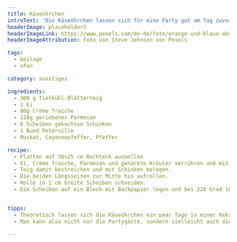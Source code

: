 ```yaml
---
title: Käseöhrchen
introText: 'Die Käseöhrchen lassen sich für eine Party gut am Tag zuvor vorbereiten.'
headerImage: placeholder3
headerImageLink: https://www.pexels.com/de-de/foto/orange-und-blaue-abstrakte-malerei-2378621/
headerImageAttribution: Foto von Steve Johnson von Pexels

tags:
  - beilage
  - ofen

category: sonstiges

ingredients:
  - 300	g Tiefkühl-Blätterteig
  - 1 Ei
  - 80g Crème fraiche
  - 120g geriebener Parmesan
  - 6 Scheiben gekochten Schinken
  - 1 Bund Petersilie
  - Muskat, Cayennepfeffer, Pfeffer

recipe:
  - Platten auf 38×25 cm Rechteck auswellen
  - Ei, Crème fraiche, Parmesan und gehackte Kräuter verrühren und mit Muskat, Cayennepfeffer und Pfeffer kräftig würzen.
  - Teig damit bestreichen und mit Schinken belegen.
  - Die beiden Längsseiten zur Mitte hin aufrollen.
  - Rolle in 1 cm breite Scheiben schneiden.
  - Die Scheiben auf ein Blech mit Backpapier legen und bei 220 Grad 10 bis 15 Minuten backen.


tipps:
  - Theoretisch lassen sich die Käseöhrchen ein paar Tage in einer Keksdose aufbewahren.
  - Man kann also nicht nur die Partygäste, sondern vielleicht auch die Kollegen damit begeistern.

---
```

